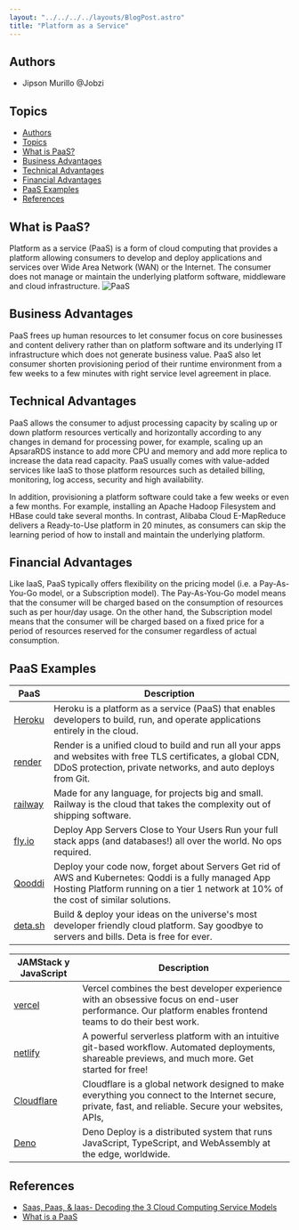 ```yaml
---
layout: "../../../../layouts/BlogPost.astro"
title: "Platform as a Service"
---
```


## Authors

- Jipson Murillo @Jobzi

## Topics

- [Authors](#authors)
- [Topics](#topics)
- [What is PaaS?](#what-is-paas)
- [Business Advantages](#business-advantages)
- [Technical Advantages](#technical-advantages)
- [Financial Advantages](#financial-advantages)
- [PaaS Examples](#paas-examples)
- [References](#references)

## What is PaaS?

Platform as a service (PaaS) is a form of cloud computing that provides a platform allowing consumers to develop and deploy applications and services over Wide Area Network (WAN) or the Internet. The consumer does not manage or maintain the underlying platform software, middleware and cloud infrastructure.
![PaaS](https://miro.medium.com/max/700/0*AFqaYB3NwNSOV6FN.png)

## Business Advantages

PaaS frees up human resources to let consumer focus on core businesses and content delivery rather than on platform software and its underlying IT infrastructure which does not generate business value. PaaS also let consumer shorten provisioning period of their runtime environment from a few weeks to a few minutes with right service level agreement in place.

## Technical Advantages

PaaS allows the consumer to adjust processing capacity by scaling up or down platform resources vertically and horizontally according to any changes in demand for processing power, for example, scaling up an ApsaraRDS instance to add more CPU and memory and add more replica to increase the data read capacity. PaaS usually comes with value-added services like IaaS to those platform resources such as detailed billing, monitoring, log access, security and high availability.

In addition, provisioning a platform software could take a few weeks or even a few months. For example, installing an Apache Hadoop Filesystem and HBase could take several months. In contrast, Alibaba Cloud E-MapReduce delivers a Ready-to-Use platform in 20 minutes, as consumers can skip the learning period of how to install and maintain the underlying platform.

## Financial Advantages

Like IaaS, PaaS typically offers flexibility on the pricing model (i.e. a Pay-As-You-Go model, or a Subscription model). The Pay-As-You-Go model means that the consumer will be charged based on the consumption of resources such as per hour/day usage. On the other hand, the Subscription model means that the consumer will be charged based on a fixed price for a period of resources reserved for the consumer regardless of actual consumption.

## PaaS Examples

| PaaS| Description |
| - | - |
| [Heroku](https://www.heroku.com/) | Heroku is a platform as a service (PaaS) that enables developers to build, run, and operate applications entirely in the cloud. |
| [render](https://render.com/)     | Render is a unified cloud to build and run all your apps and websites with free TLS certificates, a global CDN, DDoS protection, private networks, and auto deploys from Git. |
| [railway](https://railway.app/)   | Made for any language, for projects big and small. Railway is the cloud that takes the complexity out of shipping software. |
| [fly.io](https://fly.io/)         | Deploy App Servers Close to Your Users Run your full stack apps (and databases!) all over the world. No ops required. |
| [Qooddi](https://qoddi.com/)      | Deploy your code now, forget about Servers Get rid of AWS and Kubernetes: Qoddi is a fully managed App Hosting Platform running on a tier 1 network at 10% of the cost of similar solutions. |
| [deta.sh](https://www.deta.sh/)   | Build & deploy your ideas on the universe's most developer friendly cloud platform. Say goodbye to servers and bills. Deta is free for ever. |

| JAMStack y JavaScript | Description  |
| - | - |
| [vercel](https://vercel.com/)             | Vercel combines the best developer experience with an obsessive focus on end-user performance. Our platform enables frontend teams to do their best work. |
| [netlify](https://www.netlify.com/)       | A powerful serverless platform with an intuitive git-based workflow. Automated deployments, shareable previews, and much more. Get started for free! |
| [Cloudflare](https://www.cloudflare.com/) | Cloudflare is a global network designed to make everything you connect to the Internet secure, private, fast, and reliable. Secure your websites, APIs, |
| [Deno](https://deno.com/deploy)           | Deno Deploy is a distributed system that runs JavaScript, TypeScript, and WebAssembly at the edge, worldwide. |

## References

- [Saas, Paas, & Iaas- Decoding the 3 Cloud Computing Service Models](https://medium.com/cuelogic-technologies/saas-paas-iaas-decoding-the-3-cloud-computing-service-models-25407ee1a568)
- [What is a PaaS](https://alibaba-cloud.medium.com/what-is-paas-9b9960d2962f)
